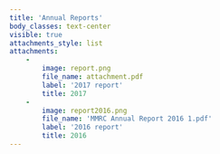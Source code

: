 ```yaml
---
title: 'Annual Reports'
body_classes: text-center
visible: true
attachments_style: list
attachments:
    -
        image: report.png
        file_name: attachment.pdf
        label: '2017 report'
        title: 2017
    -
        image: report2016.png
        file_name: 'MMRC Annual Report 2016 1.pdf'
        label: '2016 report'
        title: 2016
---
```


